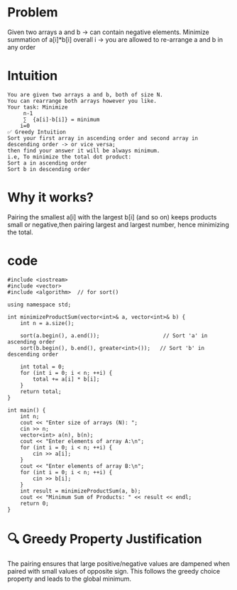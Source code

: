 # Problem
Given two arrays a and b -> can contain negative elements. 
Minimize summation of a[i]*b[i] overall i -> you are allowed to re-arrange a and b in any order  

# Intuition
```
You are given two arrays a and b, both of size N.
You can rearrange both arrays however you like.
Your task: Minimize
     n-1
     ∑  {a[i]⋅b[i]} = minimum
    i=0
✅ Greedy Intuition
Sort your first array in ascending order and second array in descending order -> or vice versa;
then find your answer it will be always minimum.
i.e, To minimize the total dot product:
Sort a in ascending order
Sort b in descending order
```
# Why it works?
Pairing the smallest a[i] with the largest b[i] (and so on) keeps products small or negative,then pairing largest and largest number, hence minimizing the total.

# code
```
#include <iostream>
#include <vector>
#include <algorithm>  // for sort()

using namespace std;

int minimizeProductSum(vector<int>& a, vector<int>& b) {
    int n = a.size();

    sort(a.begin(), a.end());                    // Sort 'a' in ascending order
    sort(b.begin(), b.end(), greater<int>());   // Sort 'b' in descending order

    int total = 0;
    for (int i = 0; i < n; ++i) {
        total += a[i] * b[i];
    }
    return total;
}

int main() {
    int n;
    cout << "Enter size of arrays (N): ";
    cin >> n;
    vector<int> a(n), b(n);
    cout << "Enter elements of array A:\n";
    for (int i = 0; i < n; ++i) {
        cin >> a[i];
    }
    cout << "Enter elements of array B:\n";
    for (int i = 0; i < n; ++i) {
        cin >> b[i];
    }
    int result = minimizeProductSum(a, b);
    cout << "Minimum Sum of Products: " << result << endl;
    return 0;
}
 ```
# 🔍 Greedy Property Justification
The pairing ensures that large positive/negative values are dampened when paired with small values of opposite sign.
This follows the greedy choice property and leads to the global minimum.
